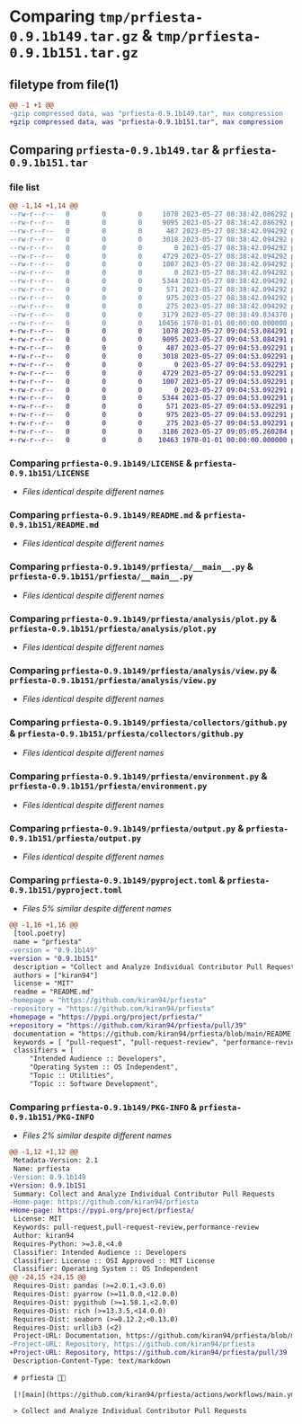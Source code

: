 # Comparing `tmp/prfiesta-0.9.1b149.tar.gz` & `tmp/prfiesta-0.9.1b151.tar.gz`

## filetype from file(1)

```diff
@@ -1 +1 @@
-gzip compressed data, was "prfiesta-0.9.1b149.tar", max compression
+gzip compressed data, was "prfiesta-0.9.1b151.tar", max compression
```

## Comparing `prfiesta-0.9.1b149.tar` & `prfiesta-0.9.1b151.tar`

### file list

```diff
@@ -1,14 +1,14 @@
--rw-r--r--   0        0        0     1078 2023-05-27 08:38:42.086292 prfiesta-0.9.1b149/LICENSE
--rw-r--r--   0        0        0     9095 2023-05-27 08:38:42.086292 prfiesta-0.9.1b149/README.md
--rw-r--r--   0        0        0      487 2023-05-27 08:38:42.094292 prfiesta-0.9.1b149/prfiesta/__init__.py
--rw-r--r--   0        0        0     3018 2023-05-27 08:38:42.094292 prfiesta-0.9.1b149/prfiesta/__main__.py
--rw-r--r--   0        0        0        0 2023-05-27 08:38:42.094292 prfiesta-0.9.1b149/prfiesta/analysis/__init__.py
--rw-r--r--   0        0        0     4729 2023-05-27 08:38:42.094292 prfiesta-0.9.1b149/prfiesta/analysis/plot.py
--rw-r--r--   0        0        0     1007 2023-05-27 08:38:42.094292 prfiesta-0.9.1b149/prfiesta/analysis/view.py
--rw-r--r--   0        0        0        0 2023-05-27 08:38:42.094292 prfiesta-0.9.1b149/prfiesta/collectors/__init__.py
--rw-r--r--   0        0        0     5344 2023-05-27 08:38:42.094292 prfiesta-0.9.1b149/prfiesta/collectors/github.py
--rw-r--r--   0        0        0      571 2023-05-27 08:38:42.094292 prfiesta-0.9.1b149/prfiesta/environment.py
--rw-r--r--   0        0        0      975 2023-05-27 08:38:42.094292 prfiesta-0.9.1b149/prfiesta/output.py
--rw-r--r--   0        0        0      275 2023-05-27 08:38:42.094292 prfiesta-0.9.1b149/prfiesta/spinner.py
--rw-r--r--   0        0        0     3179 2023-05-27 08:38:49.834370 prfiesta-0.9.1b149/pyproject.toml
--rw-r--r--   0        0        0    10456 1970-01-01 00:00:00.000000 prfiesta-0.9.1b149/PKG-INFO
+-rw-r--r--   0        0        0     1078 2023-05-27 09:04:53.084291 prfiesta-0.9.1b151/LICENSE
+-rw-r--r--   0        0        0     9095 2023-05-27 09:04:53.084291 prfiesta-0.9.1b151/README.md
+-rw-r--r--   0        0        0      487 2023-05-27 09:04:53.092291 prfiesta-0.9.1b151/prfiesta/__init__.py
+-rw-r--r--   0        0        0     3018 2023-05-27 09:04:53.092291 prfiesta-0.9.1b151/prfiesta/__main__.py
+-rw-r--r--   0        0        0        0 2023-05-27 09:04:53.092291 prfiesta-0.9.1b151/prfiesta/analysis/__init__.py
+-rw-r--r--   0        0        0     4729 2023-05-27 09:04:53.092291 prfiesta-0.9.1b151/prfiesta/analysis/plot.py
+-rw-r--r--   0        0        0     1007 2023-05-27 09:04:53.092291 prfiesta-0.9.1b151/prfiesta/analysis/view.py
+-rw-r--r--   0        0        0        0 2023-05-27 09:04:53.092291 prfiesta-0.9.1b151/prfiesta/collectors/__init__.py
+-rw-r--r--   0        0        0     5344 2023-05-27 09:04:53.092291 prfiesta-0.9.1b151/prfiesta/collectors/github.py
+-rw-r--r--   0        0        0      571 2023-05-27 09:04:53.092291 prfiesta-0.9.1b151/prfiesta/environment.py
+-rw-r--r--   0        0        0      975 2023-05-27 09:04:53.092291 prfiesta-0.9.1b151/prfiesta/output.py
+-rw-r--r--   0        0        0      275 2023-05-27 09:04:53.092291 prfiesta-0.9.1b151/prfiesta/spinner.py
+-rw-r--r--   0        0        0     3186 2023-05-27 09:05:05.260284 prfiesta-0.9.1b151/pyproject.toml
+-rw-r--r--   0        0        0    10463 1970-01-01 00:00:00.000000 prfiesta-0.9.1b151/PKG-INFO
```

### Comparing `prfiesta-0.9.1b149/LICENSE` & `prfiesta-0.9.1b151/LICENSE`

 * *Files identical despite different names*

### Comparing `prfiesta-0.9.1b149/README.md` & `prfiesta-0.9.1b151/README.md`

 * *Files identical despite different names*

### Comparing `prfiesta-0.9.1b149/prfiesta/__main__.py` & `prfiesta-0.9.1b151/prfiesta/__main__.py`

 * *Files identical despite different names*

### Comparing `prfiesta-0.9.1b149/prfiesta/analysis/plot.py` & `prfiesta-0.9.1b151/prfiesta/analysis/plot.py`

 * *Files identical despite different names*

### Comparing `prfiesta-0.9.1b149/prfiesta/analysis/view.py` & `prfiesta-0.9.1b151/prfiesta/analysis/view.py`

 * *Files identical despite different names*

### Comparing `prfiesta-0.9.1b149/prfiesta/collectors/github.py` & `prfiesta-0.9.1b151/prfiesta/collectors/github.py`

 * *Files identical despite different names*

### Comparing `prfiesta-0.9.1b149/prfiesta/environment.py` & `prfiesta-0.9.1b151/prfiesta/environment.py`

 * *Files identical despite different names*

### Comparing `prfiesta-0.9.1b149/prfiesta/output.py` & `prfiesta-0.9.1b151/prfiesta/output.py`

 * *Files identical despite different names*

### Comparing `prfiesta-0.9.1b149/pyproject.toml` & `prfiesta-0.9.1b151/pyproject.toml`

 * *Files 5% similar despite different names*

```diff
@@ -1,16 +1,16 @@
 [tool.poetry]
 name = "prfiesta"
-version = "0.9.1b149"
+version = "0.9.1b151"
 description = "Collect and Analyze Individual Contributor Pull Requests"
 authors = ["kiran94"]
 license = "MIT"
 readme = "README.md"
-homepage = "https://github.com/kiran94/prfiesta"
-repository = "https://github.com/kiran94/prfiesta"
+homepage = "https://pypi.org/project/prfiesta/"
+repository = "https://github.com/kiran94/prfiesta/pull/39"
 documentation = "https://github.com/kiran94/prfiesta/blob/main/README.md"
 keywords = [ "pull-request", "pull-request-review", "performance-review" ]
 classifiers = [
     "Intended Audience :: Developers",
     "Operating System :: OS Independent",
     "Topic :: Utilities",
     "Topic :: Software Development",
```

### Comparing `prfiesta-0.9.1b149/PKG-INFO` & `prfiesta-0.9.1b151/PKG-INFO`

 * *Files 2% similar despite different names*

```diff
@@ -1,12 +1,12 @@
 Metadata-Version: 2.1
 Name: prfiesta
-Version: 0.9.1b149
+Version: 0.9.1b151
 Summary: Collect and Analyze Individual Contributor Pull Requests
-Home-page: https://github.com/kiran94/prfiesta
+Home-page: https://pypi.org/project/prfiesta/
 License: MIT
 Keywords: pull-request,pull-request-review,performance-review
 Author: kiran94
 Requires-Python: >=3.8,<4.0
 Classifier: Intended Audience :: Developers
 Classifier: License :: OSI Approved :: MIT License
 Classifier: Operating System :: OS Independent
@@ -24,15 +24,15 @@
 Requires-Dist: pandas (>=2.0.1,<3.0.0)
 Requires-Dist: pyarrow (>=11.0.0,<12.0.0)
 Requires-Dist: pygithub (>=1.58.1,<2.0.0)
 Requires-Dist: rich (>=13.3.5,<14.0.0)
 Requires-Dist: seaborn (>=0.12.2,<0.13.0)
 Requires-Dist: urllib3 (<2)
 Project-URL: Documentation, https://github.com/kiran94/prfiesta/blob/main/README.md
-Project-URL: Repository, https://github.com/kiran94/prfiesta
+Project-URL: Repository, https://github.com/kiran94/prfiesta/pull/39
 Description-Content-Type: text/markdown
 
 # prfiesta 🦜🥳
 
 [![main](https://github.com/kiran94/prfiesta/actions/workflows/main.yml/badge.svg)](https://github.com/kiran94/prfiesta/actions/workflows/main.yml) ![GitHub](https://img.shields.io/github/license/kiran94/prfiesta) [![PyPI](https://img.shields.io/pypi/v/prfiesta)](https://pypi.org/project/prfiesta/)
 
 > Collect and Analyze Individual Contributor Pull Requests
```


